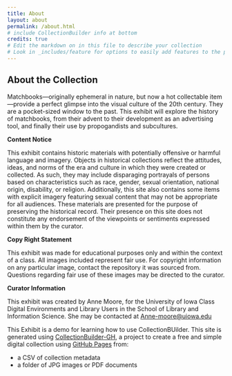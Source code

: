 ```yaml
---
title: About
layout: about
permalink: /about.html
# include CollectionBuilder info at bottom
credits: true
# Edit the markdown on in this file to describe your collection
# Look in _includes/feature for options to easily add features to the page
---
```



## About the Collection

Matchbooks—originally ephemeral in nature, but now a hot collectable item—provide a perfect glimpse into the visual culture of the 20th century. They are a pocket-sized window to the past. 
This exhibit will explore the history of matchbooks, from their advent to their development as an advertising tool, and finally their use by propogandists and subcultures.

<b>Content Notice</b>

This exhibit contains historic materials with potentially offensive or harmful language and imagery. Objects in historical collections reflect the attitudes, ideas, and norms of the era and culture in which they were created or collected. As such, they may include disparaging portrayals of persons based on characteristics such as race, gender, sexual orientation, national origin, disability, or religion. Additionally, this site also contains some items with explicit imagery featuring sexual content that may not be appropriate for all audiences. These materials are presented for the purpose of preserving the historical record. Their presence on this site does not constitute any endorsement of the viewpoints or sentiments expressed within them by the curator. 


<b>Copy Right Statement </b>

This exhibit was made for educational purposes only and within the context of a class. All images included represent fair use. For copyright information on any particular image, contact the repository it was sourced from. Questions regarding fair use of these images may be directed to the curator. 

<b>Curator Information</b>

This exhibit was created by Anne Moore, for the University of Iowa Class Digital Environments and Library Users in the School of Library and Information Science. She may be contacted at Anne-moore@uiowa.edu

 


This Exhibit is a demo for learning how to use CollectionBUilder. This site is generated using [CollectionBuilder-GH](https://collectionbuilding.github.io/gh/), a project to create a free and simple digital collection using [GitHub Pages](https://pages.github.com/) from: 

- a CSV of collection metadata
- a folder of JPG images or PDF documents
